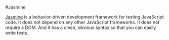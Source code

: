 #Jasmine

[Jasmine](http://jasmine.github.io/2.0/introduction.html) is a behavior-driven development framework for testing JavaScript code. It does not depend on any other JavaScript frameworks. It does not require a DOM. And it has a clean, obvious syntax so that you can easily write tests.


